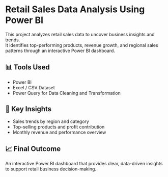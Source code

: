 # Retail Sales Data Analysis Using Power BI

This project analyzes retail sales data to uncover business insights and trends.  
It identifies top-performing products, revenue growth, and regional sales patterns through an interactive Power BI dashboard.

## 📊 Tools Used
- Power BI  
- Excel / CSV Dataset  
- Power Query for Data Cleaning and Transformation  

## 🎯 Key Insights
- Sales trends by region and category  
- Top-selling products and profit contribution  
- Monthly revenue and performance overview  

## 📈 Final Outcome
An interactive Power BI dashboard that provides clear, data-driven insights to support retail business decision-making.

